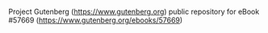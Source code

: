 Project Gutenberg (https://www.gutenberg.org) public repository for
eBook #57669 (https://www.gutenberg.org/ebooks/57669)
